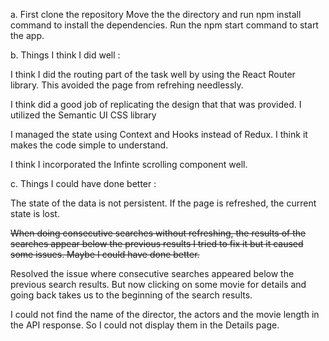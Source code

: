 a. First clone the repository
   Move the the directory and run npm install command to install the dependencies.
   Run the npm start command to start the app.


b. Things I think I did well :

I think I did the routing part of the task well by using the React Router library. This avoided the page from refrehing needlessly.

I think did a good job of replicating the design that that was provided. I utilized the Semantic UI CSS library

I managed the state using Context and Hooks instead of Redux. I think it makes the code simple to understand.

I think I incorporated the Infinte scrolling component well.


c. Things I could have done better :

The state of the data is not persistent. If the page is refreshed, the current state is lost.

~~When doing consecutive searches without refreshing, the results of the searches appear below the previous results I tried to fix it but it caused some issues. Maybe I could have done better.~~

Resolved the issue where consecutive searches appeared below the previous search results. But now clicking on some movie for details and going back takes us to the beginning of the search results.

I could not find the name of the director, the actors and the movie length in the API response. So I could not display them in the Details page.


